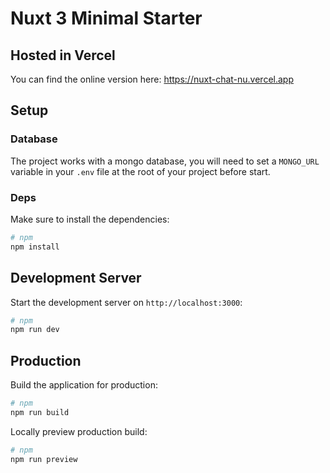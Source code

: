 # Nuxt 3 Minimal Starter

## Hosted in Vercel

You can find the online version here: https://nuxt-chat-nu.vercel.app

## Setup

### Database

The project works with a mongo database, you will need to set a `MONGO_URL` variable in your `.env` file at the root of your project before start.

### Deps

Make sure to install the dependencies:

```bash
# npm
npm install
```

## Development Server

Start the development server on `http://localhost:3000`:

```bash
# npm
npm run dev
```

## Production

Build the application for production:

```bash
# npm
npm run build
```

Locally preview production build:

```bash
# npm
npm run preview
```
